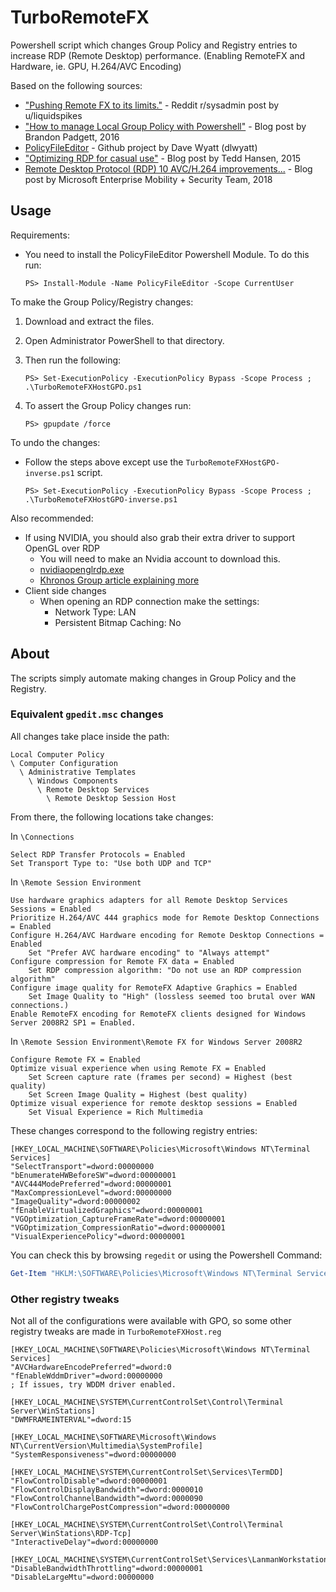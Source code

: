 # TurboRemoteFX

Powershell script which changes Group Policy and Registry entries to increase RDP (Remote Desktop) performance. (Enabling RemoteFX and Hardware, ie. GPU, H.264/AVC Encoding)

Based on the following sources:

- ["Pushing Remote FX to its limits."](https://www.reddit.com/r/sysadmin/comments/fv7d12/pushing_remote_fx_to_its_limits/?utm_source=share&utm_medium=web2x&context=3) - Reddit r/sysadmin post by u/liquidspikes
- ["How to manage Local Group Policy with Powershell"](https://gerane.github.io/powershell/Local-gpo-powershell/) - Blog post by Brandon Padgett, 2016
- [PolicyFileEditor](https://github.com/dlwyatt/PolicyFileEditor) - Github project by Dave Wyatt (dlwyatt)
- ["Optimizing RDP for casual use"](https://blog.tedd.no/2015/06/23/optimizing-rdp-for-casual-use/) - Blog post by Tedd Hansen, 2015
- [Remote Desktop Protocol (RDP) 10 AVC/H.264 improvements...](https://techcommunity.microsoft.com/t5/security-compliance-and-identity/remote-desktop-protocol-rdp-10-avc-h-264-improvements-in-windows/ba-p/249588) - Blog post by Microsoft Enterprise Mobility + Security Team, 2018

## Usage

Requirements:

- You need to install the PolicyFileEditor Powershell Module. To do this run:

  ```console
  PS> Install-Module -Name PolicyFileEditor -Scope CurrentUser
  ```

To make the Group Policy/Registry changes:

1. Download and extract the files.

2. Open Administrator PowerShell to that directory.

3. Then run the following:

   ```console
   PS> Set-ExecutionPolicy -ExecutionPolicy Bypass -Scope Process ; .\TurboRemoteFXHostGPO.ps1
   ```

4. To assert the Group Policy changes run:

   ```console
   PS> gpupdate /force
   ```

To undo the changes:

- Follow the steps above except use the `TurboRemoteFXHostGPO-inverse.ps1` script.

  ```console
  PS> Set-ExecutionPolicy -ExecutionPolicy Bypass -Scope Process ; .\TurboRemoteFXHostGPO-inverse.ps1
  ```

Also recommended:

- If using NVIDIA, you should also grab their extra driver to support OpenGL over RDP
  - You will need to make an Nvidia account to download this.
  - [nvidiaopenglrdp.exe](https://developer.nvidia.com/nvidia-opengl-rdp)
  - [Khronos Group article explaining more](https://www.khronos.org/news/permalink/nvidia-provides-opengl-accelerated-remote-desktop-for-geforce-5e88fc2035e342.98417181)
- Client side changes
  - When opening an RDP connection make the settings:
    - Network Type: LAN
    - Persistent Bitmap Caching: No

## About

The scripts simply automate making changes in Group Policy and the Registry.

### Equivalent `gpedit.msc` changes

All changes take place inside the path:

```path
Local Computer Policy
\ Computer Configuration
  \ Administrative Templates
    \ Windows Components
      \ Remote Desktop Services
        \ Remote Desktop Session Host
```

From there, the following locations take changes:

In `\Connections`

```gpedit
Select RDP Transfer Protocols = Enabled
Set Transport Type to: "Use both UDP and TCP"
```

In `\Remote Session Environment`

```gpedit
Use hardware graphics adapters for all Remote Desktop Services Sessions = Enabled
Prioritize H.264/AVC 444 graphics mode for Remote Desktop Connections = Enabled
Configure H.264/AVC Hardware encoding for Remote Desktop Connections = Enabled
    Set "Prefer AVC hardware encoding" to "Always attempt"
Configure compression for Remote FX data = Enabled
    Set RDP compression algorithm: "Do not use an RDP compression algorithm"
Configure image quality for RemoteFX Adaptive Graphics = Enabled
    Set Image Quality to "High" (lossless seemed too brutal over WAN connections.)
Enable RemoteFX encoding for RemoteFX clients designed for Windows Server 2008R2 SP1 = Enabled.
```

In `\Remote Session Environment\Remote FX for Windows Server 2008R2`

```gpedit
Configure Remote FX = Enabled
Optimize visual experience when using Remote FX = Enabled
    Set Screen capture rate (frames per second) = Highest (best quality)
    Set Screen Image Quality = Highest (best quality)
Optimize visual experience for remote desktop sessions = Enabled
    Set Visual Experience = Rich Multimedia
```

These changes correspond to the following registry entries:

```reg
[HKEY_LOCAL_MACHINE\SOFTWARE\Policies\Microsoft\Windows NT\Terminal Services]
"SelectTransport"=dword:00000000
"bEnumerateHWBeforeSW"=dword:00000001
"AVC444ModePreferred"=dword:00000001
"MaxCompressionLevel"=dword:00000000
"ImageQuality"=dword:00000002
"fEnableVirtualizedGraphics"=dword:00000001
"VGOptimization_CaptureFrameRate"=dword:00000001
"VGOptimization_CompressionRatio"=dword:00000001
"VisualExperiencePolicy"=dword:00000001
```

You can check this by browsing `regedit` or using the Powershell Command:

```ps1
Get-Item "HKLM:\SOFTWARE\Policies\Microsoft\Windows NT\Terminal Services"
```

### Other registry tweaks

Not all of the configurations were available with GPO, so some other registry tweaks are made in `TurboRemoteFXHost.reg`

```reg
[HKEY_LOCAL_MACHINE\SOFTWARE\Policies\Microsoft\Windows NT\Terminal Services]
"AVCHardwareEncodePreferred"=dword:0
"fEnableWddmDriver"=dword:00000000
; If issues, try WDDM driver enabled.

[HKEY_LOCAL_MACHINE\SYSTEM\CurrentControlSet\Control\Terminal Server\WinStations]
"DWMFRAMEINTERVAL"=dword:15

[HKEY_LOCAL_MACHINE\SOFTWARE\Microsoft\Windows NT\CurrentVersion\Multimedia\SystemProfile]
"SystemResponsiveness"=dword:00000000

[HKEY_LOCAL_MACHINE\SYSTEM\CurrentControlSet\Services\TermDD]
"FlowControlDisable"=dword:00000001
"FlowControlDisplayBandwidth"=dword:0000010
"FlowControlChannelBandwidth"=dword:0000090
"FlowControlChargePostCompression"=dword:00000000

[HKEY_LOCAL_MACHINE\SYSTEM\CurrentControlSet\Control\Terminal Server\WinStations\RDP-Tcp]
"InteractiveDelay"=dword:00000000

[HKEY_LOCAL_MACHINE\SYSTEM\CurrentControlSet\Services\LanmanWorkstation\Parameters]
"DisableBandwidthThrottling"=dword:00000001
"DisableLargeMtu"=dword:00000000
```
